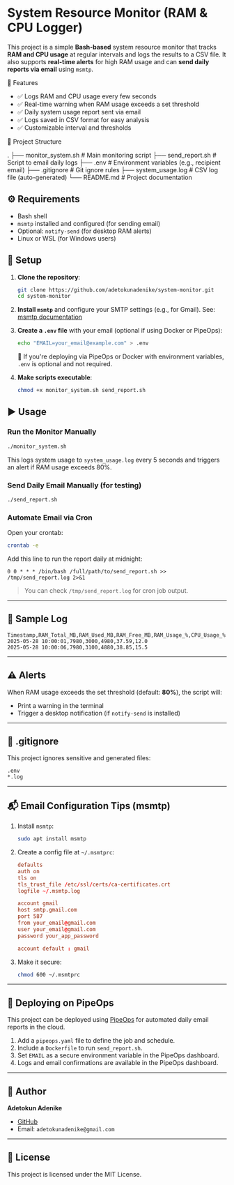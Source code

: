 # System Resource Monitor (RAM & CPU Logger)

This project is a simple **Bash-based** system resource monitor that tracks **RAM and CPU usage** at regular intervals and logs the results to a CSV file. It also supports **real-time alerts** for high RAM usage and can **send daily reports via email** using `msmtp`.


🚀 Features

- ✅ Logs RAM and CPU usage every few seconds
- ✅ Real-time warning when RAM usage exceeds a set threshold
- ✅ Daily system usage report sent via email
- ✅ Logs saved in CSV format for easy analysis
- ✅ Customizable interval and thresholds


📂 Project Structure

.
├── monitor_system.sh       # Main monitoring script
├── send_report.sh          # Script to email daily logs
├── .env                    # Environment variables (e.g., recipient email)
├── .gitignore              # Git ignore rules
├── system_usage.log        # CSV log file (auto-generated)
└── README.md               # Project documentation


## ⚙️ Requirements

* Bash shell
* `msmtp` installed and configured (for sending email)
* Optional: `notify-send` (for desktop RAM alerts)
* Linux or WSL (for Windows users)


## 🔧 Setup

1. **Clone the repository**:

   ```bash
   git clone https://github.com/adetokunadenike/system-monitor.git
   cd system-monitor
   ```

2. **Install `msmtp`** and configure your SMTP settings (e.g., for Gmail).
   See: [msmtp documentation](https://marlam.de/msmtp/)

3. **Create a `.env` file** with your email (optional if using Docker or PipeOps):

   ```bash
   echo "EMAIL=your_email@example.com" > .env
   ```

   📌 If you're deploying via PipeOps or Docker with environment variables, `.env` is optional and not required.

4. **Make scripts executable**:

   ```bash
   chmod +x monitor_system.sh send_report.sh
   ```

## ▶️ Usage

### Run the Monitor Manually

```bash
./monitor_system.sh
```

This logs system usage to `system_usage.log` every 5 seconds and triggers an alert if RAM usage exceeds 80%.

### Send Daily Email Manually (for testing)

```bash
./send_report.sh
```

### Automate Email via Cron

Open your crontab:

```bash
crontab -e
```

Add this line to run the report daily at midnight:

```cron
0 0 * * * /bin/bash /full/path/to/send_report.sh >> /tmp/send_report.log 2>&1
```

> You can check `/tmp/send_report.log` for cron job output.

---

## 📄 Sample Log

```csv
Timestamp,RAM_Total_MB,RAM_Used_MB,RAM_Free_MB,RAM_Usage_%,CPU_Usage_%
2025-05-28 10:00:01,7980,3000,4980,37.59,12.0
2025-05-28 10:00:06,7980,3100,4880,38.85,15.5
```

---

## ⚠️ Alerts

When RAM usage exceeds the set threshold (default: **80%**), the script will:

* Print a warning in the terminal
* Trigger a desktop notification (if `notify-send` is installed)

---

## 🔐 .gitignore

This project ignores sensitive and generated files:

```gitignore
.env
*.log
```

---

## 📬 Email Configuration Tips (msmtp)

1. Install `msmtp`:

   ```bash
   sudo apt install msmtp
   ```

2. Create a config file at `~/.msmtprc`:

   ```conf
   defaults
   auth on
   tls on
   tls_trust_file /etc/ssl/certs/ca-certificates.crt
   logfile ~/.msmtp.log

   account gmail
   host smtp.gmail.com
   port 587
   from your_email@gmail.com
   user your_email@gmail.com
   password your_app_password

   account default : gmail
   ```

3. Make it secure:

   ```bash
   chmod 600 ~/.msmtprc
   ```

---

## 🚢 Deploying on PipeOps

This project can be deployed using [PipeOps](https://pipeops.io) for automated daily email reports in the cloud.

1. Add a `pipeops.yaml` file to define the job and schedule.
2. Include a `Dockerfile` to run `send_report.sh`.
3. Set `EMAIL` as a secure environment variable in the PipeOps dashboard.
4. Logs and email confirmations are available in the PipeOps dashboard.

---

## 👤 Author

**Adetokun Adenike**

* [GitHub](https://github.com/adetokunadenike)
* Email: `adetokunadenike@gmail.com`

---

## 📃 License

This project is licensed under the MIT License.

```